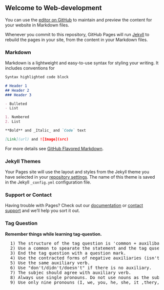 ## Welcome to Web-development

You can use the [editor on GitHub](https://github.com/Rodesh-webdeveloper/homepage/edit/main/index.md) to maintain and preview the content for your website in Markdown files.

Whenever you commit to this repository, GitHub Pages will run [Jekyll](https://jekyllrb.com/) to rebuild the pages in your site, from the content in your Markdown files.

### Markdown

Markdown is a lightweight and easy-to-use syntax for styling your writing. It includes conventions for

```markdown
Syntax highlighted code block

# Header 1
## Header 2
### Header 3

- Bulleted
- List

1. Numbered
2. List

**Bold** and _Italic_ and `Code` text

[Link](url) and ![Image](src)
```

For more details see [GitHub Flavored Markdown](https://guides.github.com/features/mastering-markdown/).

### Jekyll Themes

Your Pages site will use the layout and styles from the Jekyll theme you have selected in your [repository settings](https://github.com/Rodesh-webdeveloper/homepage/settings). The name of this theme is saved in the Jekyll `_config.yml` configuration file.

### Support or Contact

Having trouble with Pages? Check out our [documentation](https://docs.github.com/categories/github-pages-basics/) or [contact support](https://github.com/contact) and we’ll help you sort it out.


<h3>Tag Question</h3>
<b>Remember things  while learning tag-question.</b>
<pre>
  1) The structure of the tag question is 'common + auxilibary verb +subject + quesetion marks'.
  2) Use a common to spearate the statement and the tag qusetion.
  3) End the tag question with a question mark.
  4) Use the contracted forms of negative auxiliaries (isn't, hasn't, wasn't, weren't, ...).
  5) Use the same auxiliary verb.
  6) Use "don't/didn't/doesn't" if there is no auxiliary.
  7) The subjec should agree with auxiliary verb.
  8) Always use single pronouns. Do not use nouns as the subject of the tag.
  9) Use only nine pronouns (I, we, you, he, she, it ,thery, there, one).
 </pre>
